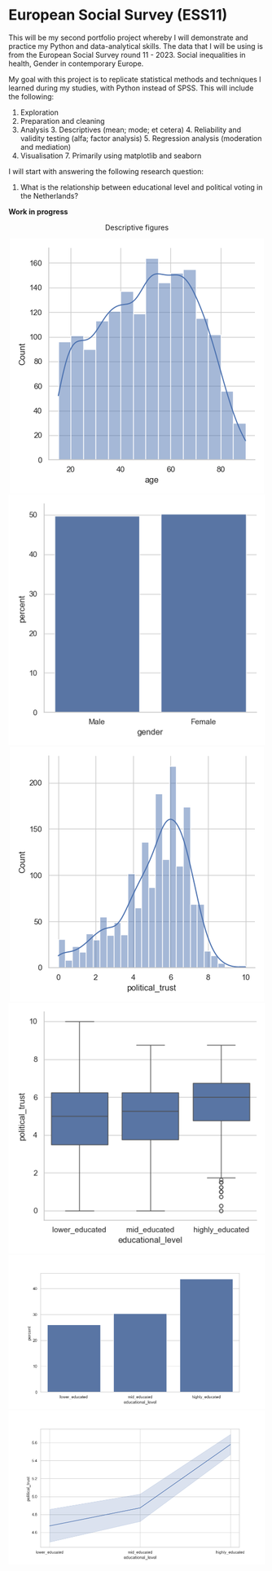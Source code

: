 # European Social Survey (ESS11)
This will be my second portfolio project whereby I will demonstrate and practice my Python and data-analytical skills.
The data that I will be using is from the European Social Survey round 11 - 2023. Social inequalities in health, Gender in contemporary Europe.

My goal with this project is to replicate statistical methods and techniques I learned during my studies, with Python instead of SPSS.
This will include the following:
1. Exploration 
2. Preparation and cleaning
2. Analysis
   3. Descriptives (mean; mode; et cetera)
   4. Reliability and validity testing (alfa; factor analysis)
   5. Regression analysis (moderation and mediation)
6. Visualisation
   7. Primarily using matplotlib and seaborn

I will start with answering the following research question:
1. What is the relationship between educational level and political voting in the Netherlands?

**Work in progress**



<p align="center">
  Descriptive figures
</p>

<p align="center">
  <img src="archive/age.png?raw=True" alt="Age" />
  <img src="archive/gender.png?raw=True" alt="Gender" />
   <img src="archive/political_trust.png?raw=True" alt="Political Trust" />
     <img src="archive/education_political_trust.png?raw=True" alt="Political Trust Education" />
  <img src="archive/educational_level.png?raw=True" alt="Education" />
  <img src="archive/political_trust_line.png?raw=True" alt="Political Trust Line" />
</p>
